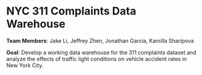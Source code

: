 # NYC 311 Complaints Data Warehouse

**Team Members**: Jake Li, Jeffrey Zhen, Jonathan Garcia, Kamilla Sharipova

**Goal**: Develop a working data warehouse for the 311 complaints dataset and analyze the effects of traffic light conditions on vehicle accident rates in New York City.

